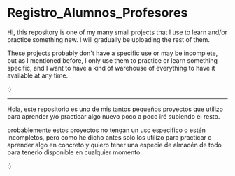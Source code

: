 # Registro_Alumnos_Profesores

Hi, this repository is one of my many small projects that I use to learn and/or practice something new. I will gradually be uploading the rest of them.

These projects probably don't have a specific use or may be incomplete, but as I mentioned before, I only use them to practice or learn something specific, and I want to have a kind of warehouse of everything to have it available at any time.

:)

----------------------------------------------------------------------------------------------------------------------------------------------------------------
Hola, este repositorio es uno de mis tantos pequeños proyectos que utilizo para aprender y/o practicar algo nuevo poco a poco iré subiendo el resto.

probablemente estos proyectos no tengan un uso especifico o estén incompletos, pero como he dicho antes solo los utilizo para practicar o aprender algo en concreto y quiero tener una especie de almacén de todo para tenerlo disponible en cualquier momento.

:)
